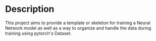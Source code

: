 # Description
This project aims to provide a template or skeleton for training a Neural Network model as well as a way to organize and handle the data during training using pytorch's Dataset.
